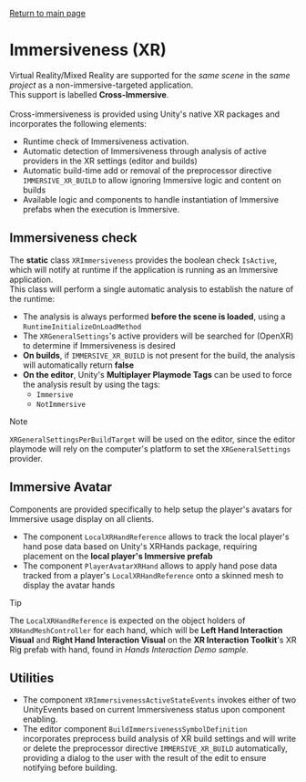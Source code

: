 [Return to main page](../)

# Immersiveness (XR)
Virtual Reality/Mixed Reality are supported for the *same scene* in the *same project* as a non-immersive-targeted application.\
This support is labelled **Cross-Immersive**.\
\
Cross-immersiveness is provided using Unity's native XR packages and  incorporates the following elements:
- Runtime check of Immersiveness activation.
- Automatic detection of Immersiveness through analysis of active providers in the XR settings (editor and builds)
- Automatic build-time add or removal of the preprocessor directive `IMMERSIVE_XR_BUILD` to allow ignoring Immersive logic and content on builds
- Available logic and components to handle instantiation of Immersive prefabs when the execution is Immersive.

## Immersiveness check
The **static** class `XRImmersiveness` provides the boolean check `IsActive`, which will notify at runtime if the application is running as an Immersive application.\
This class will perform a single automatic analysis to establish the nature of the runtime:
- The analysis is always performed **before the scene is loaded**, using a `RuntimeInitializeOnLoadMethod`
- The `XRGeneralSettings`'s active providers will be searched for (OpenXR) to determine if Immersiveness is desired
- **On builds**, if `IMMERSIVE_XR_BUILD` is not present for the build, the analysis will automatically return **false**
- **On the editor**, Unity's **Multiplayer Playmode Tags** can be used to force the analysis result by using the tags:
  - `Immersive`
  - `NotImmersive`

> [!NOTE]
> `XRGeneralSettingsPerBuildTarget` will be used on the editor, since the editor playmode will rely on the computer's platform to set the `XRGeneralSettings` provider.

## Immersive Avatar 
Components are provided specifically to help setup the player's avatars for Immersive usage display on all clients.
- The component `LocalXRHandReference` allows to track the local player's hand pose data based on Unity's XRHands package, requiring placement on the **local player's Immersive prefab**
- The component `PlayerAvatarXRHand` allows to apply hand pose data tracked from a player's `LocalXRHandReference` onto a skinned mesh to display the avatar hands

> [!TIP]
> The `LocalXRHandReference` is expected on the object holders of `XRHandMeshController` for each hand, which will be **Left Hand Interaction Visual** and **Right Hand Interaction Visual** on the **XR Interaction Toolkit**'s XR Rig prefab with hand, found in *Hands Interaction Demo sample*. 

## Utilities
- The component `XRImmersivenessActiveStateEvents` invokes either of two UnityEvents based on current Immersiveness status upon component enabling.
- The editor component `BuildImmersivenessSymbolDefinition` incorporates preprocess build analysis of XR build settings and will write or delete the preprocessor directive `IMMERSIVE_XR_BUILD` automatically, providing a dialog to the user with the result of the edit to ensure notifying before building.
